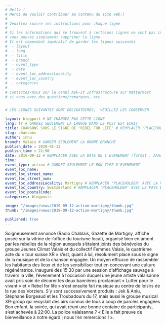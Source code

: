 ```yaml
---
# Hello !
# Merci de vouloir contribuer au contenu du site web:)
#
# Veuillez suivre les instructions pour chaque ligne
#
# Si les informations qui se trouvent à certaines lignes ne sont pas importantes
# vous pouvez simplement supprimer la ligne.
# Il est cependant impératif de garder les lignes suivantes
#  - layout
#  - lang
#  - title
#  - branch
#  - event_type
#  - date
#  - event_loc_addressLocality
#  - event_loc_country
#  - categories
#
# Contactez-nous sur le canal Ask-It Infrastructure sur Mattermost
# si vous avez des questions/remarques, etc.


# LES LIGNES SUIVANTES SONT OBLIGATOIRES,  VEUILLEZ LES CONSERVER

layout: blogpost # NE CHANGEZ PAS CETTE LIGNE
lang: fr # GARDEZ SEULEMENT LA LANGUE DANS LE POST EST ECRIT
title: CHANSONS SOUS LE SIGNE DE 'REBEL FOR LIFE' # REMPLACER 'PLACEHOLDER' AVEC LE TITRE DE VOTRE POST
slug: chansons
author: innu
branch: Valais # GARDER SEULEMENT LA BONNE BRANCHE
publish_date : 2020-01-12
publish_time : 22:50
date: 2019-09-12 # REMPLACER AVEC LA DATE DE L'EVENEMENT (format : AAAA-MM-JJ)
time:
event_type: action # GARDEZ SEULEMENT LE BON TYPE D'EVENEMENT
event_loc_name:
event_loc_street_name:
event_loc_street_num:
event_loc_addressLocality: Martigny # REMPLACER 'PLACEHOLDER' AVEC LA VILLE DANS LAQUELLE L'EVENEMENT A LIEU
event_loc_country: Switzerland # REMPLACER 'PLACEHOLDER' AVEC LE PAYS DANS LAQUELLE L'EVENEMENT A LIEU
event_loc_postalCode:
categories: blogposts

image: "/images/news/2019-09-12-action-martigny/thumb.jpg"
thumb: "/images/news/2019-09-12-action-martigny/thumb.jpg"

published: true
---
```


Soigneusement annoncé (Radio Chablais, Gazette de Martigny, affiche posée sur la vitrine de l’office du tourisme local), organisé bien en amont par les rebelles de la région auxquels s’étaient joints des bénévoles du groupe Jeunes Climat Valais et du collectif Femmes Valais, le quatrième acte du « tour suisse XR » s’est, quant à lui, résolument placé sous le signe de la musique et de la chanson engagée. Un moyen efficace de rassembler les habitants des lieux et de les sensibiliser tout en concevant une culture régénératrice.
Inauguré dès 15:30 par une session d’affichage sauvage à travers la ville, l’événement à l’occasion duquel une jeune artiste valaisanne avait pris soin de décorer les deux bannières proclamant « Lutter pour le vivant » et « Rebel for life » s’est ensuite fait musique au centre de loisirs de la rue des Vorziers. S’y sont successivement produits : Jek & Aniu, Stéphane Borgeaud et les Troubadours du 17, mais aussi le groupe musical XR-group qui recyclait des airs connus de tous à coup de paroles engagées
Bon enfant, la soirée, qui avait réuni une bonne centaine de participants, s’est achevée à 22:00. La police valaisanne ? « Elle a fait preuve de bienveillance à notre égard ; nous l’en remercions ! ».
